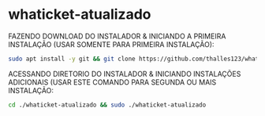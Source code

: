 # whaticket-atualizado
 
FAZENDO DOWNLOAD DO INSTALADOR & INICIANDO A PRIMEIRA INSTALAÇÃO (USAR SOMENTE PARA PRIMEIRA INSTALAÇÃO):

```bash
sudo apt install -y git && git clone https://github.com/thalles123/whaticket-atualizado && sudo chmod -R 777 whaticket-atualizado && cd whaticket-atualizado && sudo ./install_primaria
```

ACESSANDO DIRETORIO DO INSTALADOR & INICIANDO INSTALAÇÕES ADICIONAIS (USAR ESTE COMANDO PARA SEGUNDA OU MAIS INSTALAÇÃO:
```bash
cd ./whaticket-atualizado && sudo ./whaticket-atualizado
```

